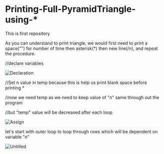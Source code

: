 # Printing-Full-PyramidTriangle-using-*
This is first repository

As you can understand to print triangle, we would first need to print a space("") for number of time then asterisk(*) then new line(/n), and repeat the procedure.


//declare variables

![Declaration](https://user-images.githubusercontent.com/84003407/118357965-44df2d80-b59a-11eb-8be7-4d01d1eca3c6.png)

//Set n value in temp because this is help us print blank space before printing *

//now we need temp as we need to keep value of "n" same through out the program

//but "temp" value will be decreased after each loop

![Assign](https://user-images.githubusercontent.com/84003407/118361090-68f53b80-b5a7-11eb-9d76-ef9b6574cd8d.png)

let's start with outer loop to loop through rows which will be dependent on variable "n"

![Untitled](https://user-images.githubusercontent.com/84003407/118361277-4c0d3800-b5a8-11eb-9129-f43e5c3e1c32.png)
